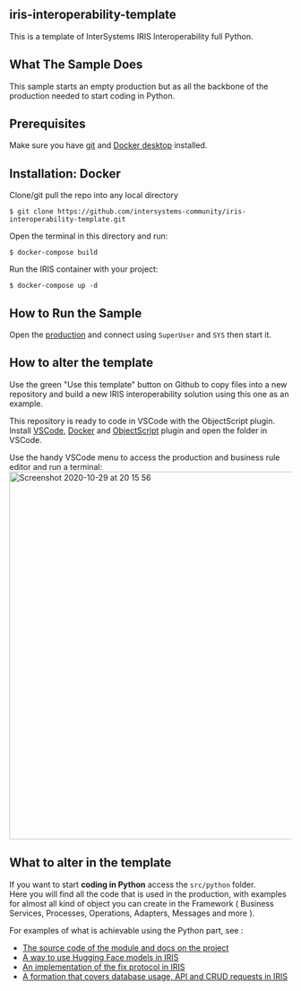 ## iris-interoperability-template
This is a template of InterSystems IRIS Interoperability full Python.

## What The Sample Does

This sample starts an empty production but as all the backbone of the production needed to start coding in Python.

## Prerequisites
Make sure you have [git](https://git-scm.com/book/en/v2/Getting-Started-Installing-Git) and [Docker desktop](https://www.docker.com/products/docker-desktop) installed.


## Installation: Docker
Clone/git pull the repo into any local directory

```
$ git clone https://github.com/intersystems-community/iris-interoperability-template.git
```

Open the terminal in this directory and run:

```
$ docker-compose build
```

Run the IRIS container with your project:

```
$ docker-compose up -d
```

## How to Run the Sample

Open the [production](http://localhost:52795/csp/irisapp/EnsPortal.ProductionConfig.zen?PRODUCTION=dc.Demo.Production) and connect using `SuperUser` and `SYS` then start it.


## How to alter the template 
Use the green "Use this template" button on Github to copy files into a new repository and build a new IRIS interoperability solution using this one as an example.

This repository is ready to code in VSCode with the ObjectScript plugin.
Install [VSCode](https://code.visualstudio.com/), [Docker](https://marketplace.visualstudio.com/items?itemName=ms-azuretools.vscode-docker) and [ObjectScript](https://marketplace.visualstudio.com/items?itemName=daimor.vscode-objectscript) plugin and open the folder in VSCode.

Use the handy VSCode menu to access the production and business rule editor and run a terminal:
<img width="656" alt="Screenshot 2020-10-29 at 20 15 56" src="https://user-images.githubusercontent.com/2781759/97608650-aa673480-1a23-11eb-999e-61e889304e59.png">

## What to alter in the template
If you want to start **coding in Python** access the `src/python` folder.<br>
Here you will find all the code that is used in the production, with examples for almost all kind of object you can create in the Framework ( Business Services, Processes, Operations, Adapters, Messages and more ).

For examples of what is achievable using the Python part, see :
- [The source code of the module and docs on the project](https://github.com/grongierisc/interoperability-embedded-python)
- [A way to use Hugging Face models in IRIS](https://github.com/LucasEnard/iris-local-ml)
- [An implementation of the fix protocol in IRIS](https://github.com/LucasEnard/iris-fix-protocol)
- [A formation that covers database usage, API and CRUD requests in IRIS](https://github.com/LucasEnard/formation-template-python)

